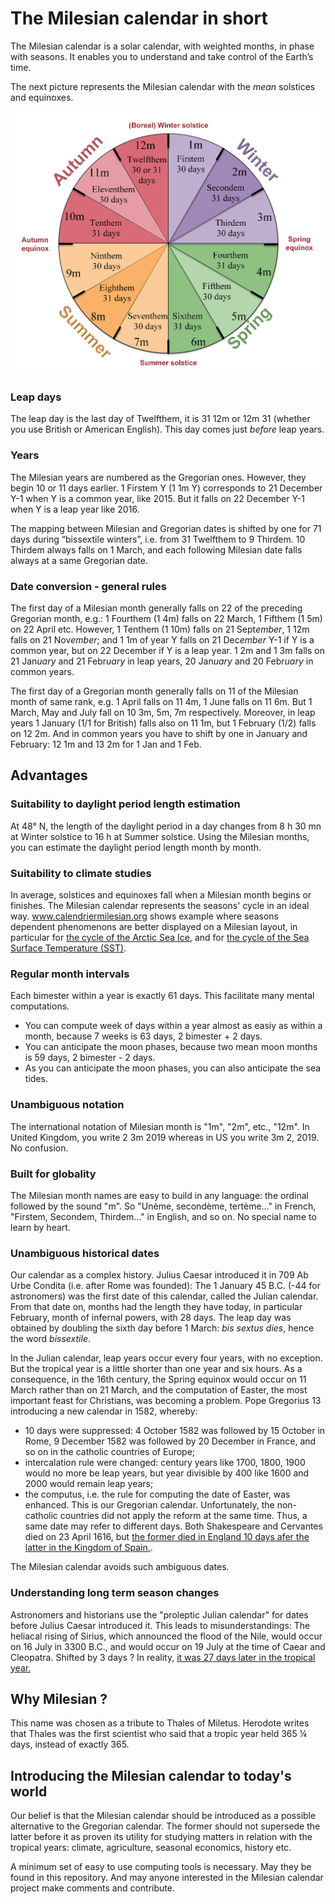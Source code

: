 # The Milesian calendar in short
The Milesian calendar is a solar calendar, with weighted months, in phase with seasons. 
It enables you to understand and take control of the Earth’s time.

The next picture represents the Milesian calendar with the *mean* solstices and equinoxes.

![The Milesian calendar](/img/Milesian_calendar_image_w-backgd.png)

### Leap days
The leap day is the last day of Twelfthem, it is 31 12m or 12m 31 (whether you use British or American English). 
This day comes just *before* leap years.

### Years
The Milesian years are numbered as the Gregorian ones. However, they begin 10 or 11 days earlier.
1 Firstem Y (1 1m Y) corresponds to 21 December Y-1 when Y is a common year, like 2015. 
But it falls on 22 December Y-1 when Y is a leap year like 2016. 

The mapping between Milesian and Gregorian dates is shifted by one for 71 days during “bissextile winters”, 
i.e. from 31 Twelfthem to 9 Thirdem. 
10 Thirdem always falls on 1 March, and each following Milesian date falls always at a same Gregorian date.

### Date conversion - general rules
The first day of a Milesian month generally falls on 22 of the preceding Gregorian month, 
e.g.: 1 Fourthem (1 4m) falls on 22 March, 1 Fifthem (1 5m) on 22 April etc. 
However, 1 Tenthem (1 10m) falls on 21 Sept*ember*, 1 12m falls on 21 Nov*ember*; 
and 1 1m of year Y falls on 21 Dec*ember* Y-1 if Y is a common year, but on 22 December if Y is a leap year.
1 2m and 1 3m falls on 21 Jan*uary* and 21 Febr*uary* in leap years, 20 Jan*uary* and 20 Febr*uary* in common years.

The first day of a Gregorian month generally falls on 11 of the Milesian month of same rank, 
e.g. 1 April falls on 11 4m, 1 June falls on 11 6m. 
But 1 March, May and July fall on 10 3m, 5m, 7m respectively. 
Moreover, in leap years 1 January (1/1 for British) falls also on 11 1m, but 1 February (1/2) falls on 12 2m. 
And in common years you have to shift by one in January and February: 12 1m and 13 2m for 1 Jan and 1 Feb.

## Advantages
### Suitability to daylight period length estimation
At 48° N, the length of the daylight period in a day changes from 8 h 30 mn at Winter solstice to 16 h at Summer solstice. 
Using the Milesian months, you can estimate the daylight period length month by month.
### Suitability to climate studies
In average, solstices and equinoxes fall when a Milesian month begins or finishes. 
The Milesian calendar represents the seasons' cycle in an ideal way. 
www.calendriermilesian.org shows example where seasons dependent phenomenons are better displayed on a Milesian layout,
in particular for [the cycle of the Arctic Sea Ice](http://www.calendriermilesien.org/analyser-la-calotte-glaciaire.html), 
and for [the cycle of the Sea Surface Temperature (SST)](http://www.calendriermilesien.org/pulsation-annuelle-des-oceans.html).
### Regular month intervals
Each bimester within a year is exactly 61 days. This facilitate many mental computations. 
* You can compute week of days within a year almost as easiy as within a month, because 7 weeks is 63 days, 2 bimester + 2 days.
* You can anticipate the moon phases, because two mean moon months is 59 days, 2 bimester - 2 days.
* As you can anticipate the moon phases, you can also anticipate the sea tides.
### Unambiguous notation
The international notation of Milesian month is "1m", "2m", etc., "12m". 
In United Kingdom, you write 2 3m 2019 whereas in US you write 3m 2, 2019. No confusion.
### Built for globality
The Milesian month names are easy to build in any language: the ordinal followed by the sound "m". So "Unème, secondème, tertème..." in French, "Firstem, Secondem, Thirdem..." in English, and so on. No special name to learn by heart.
### Unambiguous historical dates
Our calendar as a complex history. Julius Caesar introduced it in 709 Ab Urbe Condita (i.e. after Rome was founded): 
The 1 January 45 B.C. (-44 for astronomers) was the first date of this calendar, called the Julian calendar.
From that date on, months had the length they have today, in particular February, month of infernal powers, with 28 days.
The leap day was obtained by doubling the sixth day before 1 March: *bis sextus dies*, hence the word *bissextile*.

In the Julian calendar, leap years occur every four years, with no exception. 
But the tropical year is a little shorter than one year and six hours. As a consequence, in the 16th century, 
the Spring equinox would occur on 11 March rather than on 21 March, 
and the computation of Easter, the most important feast for Christians, was becoming a problem.
Pope Gregorius 13 introducing a new calendar in 1582, whereby:
* 10 days were suppressed: 4 October 1582 was followed by 15 October in Rome, 9 December 1582 was followed by 20 December in France, 
and so on in the catholic countries of Europe;
* intercalation rule were changed: century years like 1700, 1800, 1900 would no more be leap years, 
but year divisible by 400 like 1600 and 2000 would remain leap years;
* the computus, i.e. the rule for computing the date of Easter, was enhanced.
This is our Gregorian calendar.
Unfortunately, the non-catholic countries did not apply the reform at the same time. Thus, a same date may refer to different days.
Both Shakespeare and Cervantes died on 23 April 1616, 
but [the former died in England 10 days afer the latter in the Kingdom of Spain.](http://www.calendriermilesien.org/shakespeare-et-cervantes.html).

The Milesian calendar avoids such ambiguous dates.
 
### Understanding long term season changes
Astronomers and historians use the "proleptic Julian calendar" for dates before Julius Caesar introduced it. 
This leads to misunderstandings: The heliacal rising of Sirius, which announced the flood of the Nile, 
would occur on 16 July in 3300 B.C., and would occur on 19 July at the time of Caear and Cleopatra. Shifted by 3 days ? 
In reality, [it was 27 days later in the tropical year.](http://www.calendriermilesien.org/la-derive-de-sirius.html)

## Why Milesian ?
This name was chosen as a tribute to Thales of Miletus. 
Herodote writes that Thales was the first scientist who said that a tropic year held 365 ¼ days, instead of exactly 365.

## Introducing the Milesian calendar to today's world
Our belief is that the Milesian calendar should be introduced as a possible alternative to the Gregorian calendar. 
The former should not supersede the latter before it as proven its utility for studying matters in relation with the tropical years: 
climate, agriculture, seasonal economics, history etc. 

A minimum set of easy to use computing tools is necessary. May they be found in this repository. 
And may anyone interested in the Milesian calendar project make comments and contribute.
